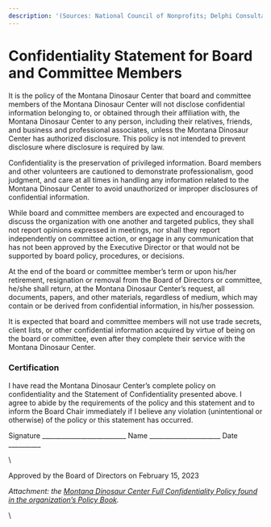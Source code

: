 ```yaml
---
description: '(Sources: National Council of Nonprofits; Delphi Consultants, Inc.)'
---
```


# Confidentiality Statement for Board and Committee Members

It is the policy of the Montana Dinosaur Center that board and committee members of the Montana Dinosaur Center will not disclose confidential information belonging to, or obtained through their affiliation with, the Montana Dinosaur Center to any person, including their relatives, friends, and business and professional associates, unless the Montana Dinosaur Center has authorized disclosure. This policy is not intended to prevent disclosure where disclosure is required by law.

Confidentiality is the preservation of privileged information. Board members and other volunteers are cautioned to demonstrate professionalism, good judgment, and care at all times in handling any information related to the Montana Dinosaur Center to avoid unauthorized or improper disclosures of confidential information.

While board and committee members are expected and encouraged to discuss the organization with one another and targeted publics, they shall not report opinions expressed in meetings, nor shall they report independently on committee action, or engage in any communication that has not been approved by the Executive Director or that would not be supported by board policy, procedures, or decisions.

At the end of the board or committee member’s term or upon his/her retirement, resignation or removal from the Board of Directors or committee, he/she shall return, at the Montana Dinosaur Center’s request, all documents, papers, and other materials, regardless of medium, which may contain or be derived from confidential information, in his/her possession.

It is expected that board and committee members will not use trade secrets, client lists, or other confidential information acquired by virtue of being on the board or committee, even after they complete their service with the Montana Dinosaur Center.&#x20;

### Certification

I have read the Montana Dinosaur Center’s complete policy on confidentiality and the Statement of Confidentiality presented above. I agree to abide by the requirements of the policy and this statement and to inform the Board Chair immediately if I believe any violation (unintentional or otherwise) of the policy or this statement has occurred.

Signature \_\_\_\_\_\_\_\_\_\_\_\_\_\_\_\_\_\_\_\_\_\_\_\_\_\_ Name \_\_\_\_\_\_\_\_\_\_\_\_\_\_\_\_\_\_\_\_\_\_ Date \_\_\_\_\_\_\_\_\_\_&#x20;

\


Approved by the Board of Directors on February 15, 2023

_Attachment: the_ [_Montana Dinosaur Center Full Confidentiality Policy found in the organization’s Policy Book_](../contingency-or-disaster-policy.md)_._

\
